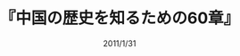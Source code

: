 ---
title: "『中国の歴史を知るための60章』"
description: "国際的影響力を強めてくる隣国中国。日本との長い交流にもかかわらず、わかっているようで意外と知らない中国の歴史を、アジア全体の中で俯瞰し、その一環として日本と中国の関係の記述を多くして日本史も外から見えるように構成する。隣国と日本の歴史がわかる1冊。"
date: 2011/1/31
shorttitle: ""
authors: ['']
publishDate: ""
ENTRYTYPE: "基礎演習テキスト100"
series:
- 早稲田大学必修基礎演習テキスト100(2020年度)
tags: 
- 
category: 
- 
# publisher: "Self-Published"
image: 
pinned : true
draft: false
hideToc: false
enableToc: true
enableTocContent: false
copyright: "All rights reserved"
---